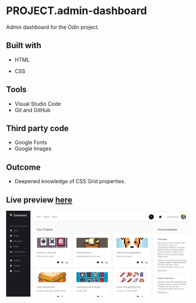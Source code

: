 # PROJECT.admin-dashboard
Admin dashboard for the Odin project.

## Built with
- HTML
* CSS

## Tools
- Visual Studio Code
- Git and GitHub

## Third party code
- Google Fonts
- Google Images

## Outcome
 - Deepened knowledge of CSS Grid properties.
 
## Live preview [here](https://bonemuffin.github.io/PROJECT.admin-dashboard/index.html)
![](./Media/preview.png)
